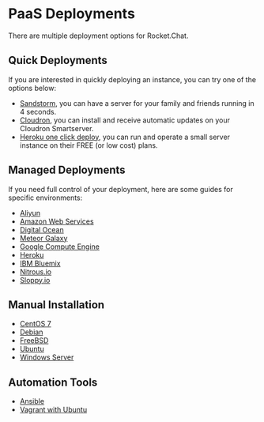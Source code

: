 # PaaS Deployments

There are multiple deployment options for Rocket.Chat.

## Quick Deployments

If you are interested in quickly deploying an instance, you can try one of the options below:

* [Sandstorm](https://apps.sandstorm.io/app/vfnwptfn02ty21w715snyyczw0nqxkv3jvawcah10c6z7hj1hnu0), you can have a server for your family and friends running in 4 seconds.
* [Cloudron](https://cloudron.io/appstore.html#chat.rocket.cloudronapp), you can install and receive automatic updates on your Cloudron Smartserver.
* [Heroku one click deploy](https://heroku.com/deploy?template=https://github.com/RocketChat/Rocket.Chat/tree/master), you can run and operate a small server instance on their FREE (or low cost) plans.

## Managed Deployments

If you need full control of your deployment, here are some guides for specific environments:

- [Aliyun](Aliyun/)
- [Amazon Web Services](AWS/)
- [Digital Ocean](Digital%20Ocean/)
- [Meteor Galaxy](Galaxy/)
- [Google Compute Engine](Google%20Compute%20Engine/)
- [Heroku](Heroku/)
- [IBM Bluemix](IBM%20Bluemix/)
- [Nitrous.io](Nitrous.io/)
- [Sloppy.io](Sloppy.io/)

## Manual Installation

- [CentOS 7](/3.%20Installation/4.%20Manual%20Installation/CentOS%207/)
- [Debian](/3.%20Installation/4.%20Manual%20Installation/Debian/)
- [FreeBSD](/3.%20Installation/4.%20Manual%20Installation/FreeBSD/)
- [Ubuntu](/3.%20Installation/4.%20Manual%20Installation/Ubuntu/)
- [Windows Server](/3.%20Installation/4.%20Manual%20Installation/Windows%20Server/)

## Automation Tools

- [Ansible](/3.%20Installation/5.%20Automation%20Tools/Ansible/)
- [Vagrant with Ubuntu](/3.%20Installation/5.%20Automation%20Tools/Vagrant%20with%20Ubuntu/)
